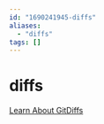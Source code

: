 ```yaml
---
id: "1690241945-diffs"
aliases:
  - "diffs"
tags: []
---
```


# diffs

[Learn About GitDiffs](https://www.freecodecamp.org/news/git-diff-command/)


